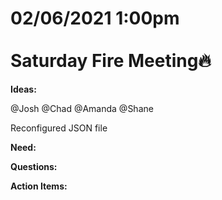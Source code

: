 # **02/06/2021 1:00pm <br> <br> Saturday Fire Meeting🔥**

**Ideas:**

@Josh @Chad @Amanda @Shane

Reconfigured JSON file



**Need:**

**Questions:**

**Action Items:**
